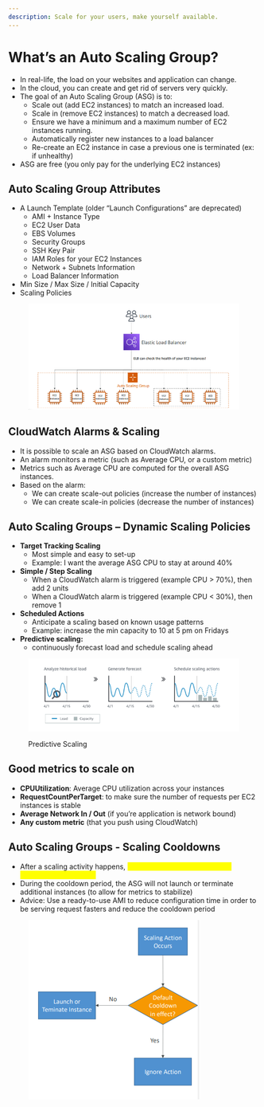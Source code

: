 ```yaml
---
description: Scale for your users, make yourself available.
---
```


# What’s an Auto Scaling Group?

* In real-life, the load on your websites and application can change.&#x20;
* In the cloud, you can create and get rid of servers very quickly.&#x20;
* The goal of an Auto Scaling Group (ASG) is to:&#x20;
  * Scale out (add EC2 instances) to match an increased load.&#x20;
  * Scale in (remove EC2 instances) to match a decreased load.&#x20;
  * Ensure we have a minimum and a maximum number of EC2 instances running.&#x20;
  * Automatically register new instances to a load balancer&#x20;
  * Re-create an EC2 instance in case a previous one is terminated (ex: if unhealthy)
* ASG are free (you only pay for the underlying EC2 instances)

## Auto Scaling Group Attributes

* A Launch Template (older “Launch Configurations” are deprecated)&#x20;
  * AMI + Instance Type&#x20;
  * EC2 User Data&#x20;
  * EBS Volumes&#x20;
  * Security Groups&#x20;
  * SSH Key Pair&#x20;
  * IAM Roles for your EC2 Instances&#x20;
  * Network + Subnets Information&#x20;
  * Load Balancer Information&#x20;
* Min Size / Max Size / Initial Capacity&#x20;
* Scaling Policies

<figure><img src="../../.gitbook/assets/image (4).png" alt=""><figcaption></figcaption></figure>

## CloudWatch Alarms & Scaling

* It is possible to scale an ASG based on CloudWatch alarms.&#x20;
* An alarm monitors a metric (such as Average CPU, or a custom metric)&#x20;
* Metrics such as Average CPU are computed for the overall ASG instances.&#x20;
* Based on the alarm:&#x20;
  * We can create scale-out policies (increase the number of instances)&#x20;
  * We can create scale-in policies (decrease the number of instances)

## Auto Scaling Groups – Dynamic Scaling Policies

* **Target Tracking Scaling**&#x20;
  * Most simple and easy to set-up&#x20;
  * Example: I want the average ASG CPU to stay at around 40%&#x20;
* **Simple / Step Scaling**&#x20;
  * When a CloudWatch alarm is triggered (example CPU > 70%), then add 2 units&#x20;
  * When a CloudWatch alarm is triggered (example CPU < 30%), then remove 1&#x20;
* **Scheduled Actions**&#x20;
  * Anticipate a scaling based on known usage patterns&#x20;
  * Example: increase the min capacity to 10 at 5 pm on Fridays
* **Predictive scaling:**&#x20;
  * continuously forecast load and schedule scaling ahead

<figure><img src="../../.gitbook/assets/image (3).png" alt=""><figcaption><p>Predictive Scaling</p></figcaption></figure>

## Good metrics to scale on

* **CPUUtilization**: Average CPU utilization across your instances&#x20;
* **RequestCountPerTarget**: to make sure the number of requests per EC2 instances is stable&#x20;
* **Average Network In / Out** (if you’re application is network bound)&#x20;
* **Any custom metric** (that you push using CloudWatch)

## Auto Scaling Groups - Scaling Cooldowns

* After a scaling activity happens, <mark style="color:yellow;">**you are in the cooldown period (default 300 seconds)**</mark>&#x20;
* During the cooldown period, the ASG will not launch or terminate additional instances (to allow for metrics to stabilize)&#x20;
* Advice: Use a ready-to-use AMI to reduce configuration time in order to be serving request fasters and reduce the cooldown period

<figure><img src="../../.gitbook/assets/image (8).png" alt=""><figcaption></figcaption></figure>
